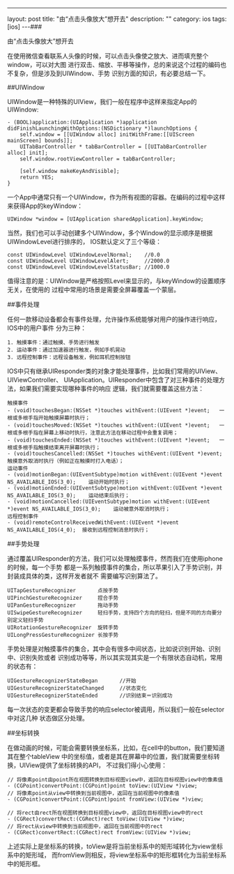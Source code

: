 ---
layout: post
title: "由“点击头像放大”想开去"
description: ""
category: ios
tags: [ios]
---###

由“点击头像放大”想开去

在使用微信查看联系人头像的时候，可以点击头像使之放大、进而填充整个window，可以对大图
进行双击、缩放、平移等操作，总的来说这个过程的编码也不复杂，但是涉及到UIWindow、手势
识别方面的知识，有必要总结一下。

##UIWindow

UIWindow是一种特殊的UIView，我们一般在程序中这样来指定App的UIWindow:

    - (BOOL)application:(UIApplication *)application didFinishLaunchingWithOptions:(NSDictionary *)launchOptions {
        self.window = [[UIWindow alloc] initWithFrame:[[UIScreen mainScreen] bounds]];
        UITabBarController * tabBarController = [[UITabBarController alloc] init];
        self.window.rootViewController = tabBarController;
        
        [self.window makeKeyAndVisible];
        return YES;
    }

一个App中通常只有一个UIWindow，作为所有视图的容器。在编码的过程中这样来获得App的keyWindow：

    UIWindow *window = [UIApplication sharedApplication].keyWindow;

当然，我们也可以手动创建多个UIWindow，多个Window的显示顺序是根据UIWindowLevel进行排序的，
IOS默认定义了三个等级：

    const UIWindowLevel UIWindowLevelNormal;    //0.0
    const UIWindowLevel UIWindowLevelAlert;     //2000.0
    const UIWindowLevel UIWindowLevelStatusBar; //1000.0
    
值得注意的是：UIWindow是严格按照Level来显示的，与keyWindow的设置顺序无关，在使用的
过程中常用的场景是需要全屏幕覆盖一个蒙层。

##事件处理

任何一款移动设备都会有事件处理，允许操作系统能够对用户的操作进行响应，IOS中的用户事件
分为三种：

    1. 触摸事件：通过触摸、手势进行触发
    2. 运动事件：通过加速器进行触发，例如手机晃动
    3. 远程控制事件：远程设备触发，例如耳机控制按钮
    
IOS中只有继承UIResponder类的对象才能处理事件，比如我们常用的UIView、UIViewController、
UIApplication。UIResponder中包含了对三种事件的处理方法，如果我们需要实现哪种事件的响应
逻辑，我们就需要覆盖这些方法：

    触摸事件     
    - (void)touchesBegan:(NSSet *)touches withEvent:(UIEvent *)event;   一根或多根手指开始触摸屏幕时执行；
    - (void)touchesMoved:(NSSet *)touches withEvent:(UIEvent *)event;   一根或多根手指在屏幕上移动时执行，注意此方法在移动过程中会重复调用；
    - (void)touchesEnded:(NSSet *)touches withEvent:(UIEvent *)event;   一根或多根手指触摸结束离开屏幕时执行；
    - (void)touchesCancelled:(NSSet *)touches withEvent:(UIEvent *)event;   触摸意外取消时执行（例如正在触摸时打入电话）；
    运动事件     
    - (void)motionBegan:(UIEventSubtype)motion withEvent:(UIEvent *)event NS_AVAILABLE_IOS(3_0);    运动开始时执行；
    - (void)motionEnded:(UIEventSubtype)motion withEvent:(UIEvent *)event NS_AVAILABLE_IOS(3_0);    运动结束后执行；
    - (void)motionCancelled:(UIEventSubtype)motion withEvent:(UIEvent *)event NS_AVAILABLE_IOS(3_0);    运动被意外取消时执行；
    远程控制事件   
    - (void)remoteControlReceivedWithEvent:(UIEvent *)event NS_AVAILABLE_IOS(4_0);  接收到远程控制消息时执行；

##手势处理

通过覆盖UIResponder的方法，我们可以处理触摸事件，然而我们在使用iphone的时候，每一个手势
都是一系列触摸事件的集合，所以苹果引入了手势识别，并封装成具体的类，这样开发者就不
需要编写识别算法了。

    UITapGestureRecognizer       点按手势
    UIPinchGestureRecognizer     捏合手势
    UIPanGestureRecognizer       拖动手势
    UISwipeGestureRecognizer     轻扫手势，支持四个方向的轻扫，但是不同的方向要分别定义轻扫手势
    UIRotationGestureRecognizer  旋转手势
    UILongPressGestureRecognizer 长按手势

手势处理是对触摸事件的集合，其中会有很多中间状态，比如说识别开始、识别中、识别失败或者
识别成功等等，所以其实现其实是一个有限状态自动机，常用的状态有：

    UIGestureRecognizerStateBegan       //开始
    UIGestureRecognizerStateChanged     //状态变化
    UIGestureRecognizerStateEnded       //识别结束＝识别成功
    
每一次状态的变更都会导致手势的响应selector被调用，所以我们一般在selector中对这几种
状态做区分处理。

##坐标转换

在做动画的时候，可能会需要转换坐标系，比如，在cell中的button，我们要知道其在整个tableView
中的坐标值，或者是其在屏幕中的位置，我们就需要坐标转换，UIView提供了坐标转换的API，
不过我们得小心使用：

    // 将像素point由point所在视图转换到目标视图view中，返回在目标视图view中的像素值
    - (CGPoint)convertPoint:(CGPoint)point toView:(UIView *)view;
    // 将像素point从view中转换到当前视图中，返回在当前视图中的像素值
    - (CGPoint)convertPoint:(CGPoint)point fromView:(UIView *)view;

    // 将rect由rect所在视图转换到目标视图view中，返回在目标视图view中的rect
    - (CGRect)convertRect:(CGRect)rect toView:(UIView *)view;
    // 将rect从view中转换到当前视图中，返回在当前视图中的rect
    - (CGRect)convertRect:(CGRect)rect fromView:(UIView *)view;

上述实际上是坐标系的转换，toView是将当前坐标系中的矩形域转化为view坐标系中的矩形域，
而fromView则相反，将view坐标系中的矩形框转化为当前坐标系中的矩形框。




    


    

    































  
  
  
  
  
  
  

  
  
  
  
  
  
  
  

